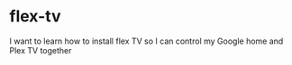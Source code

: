 # flex-tv
I want to learn how to install flex TV so I can control my Google home and Plex TV together

